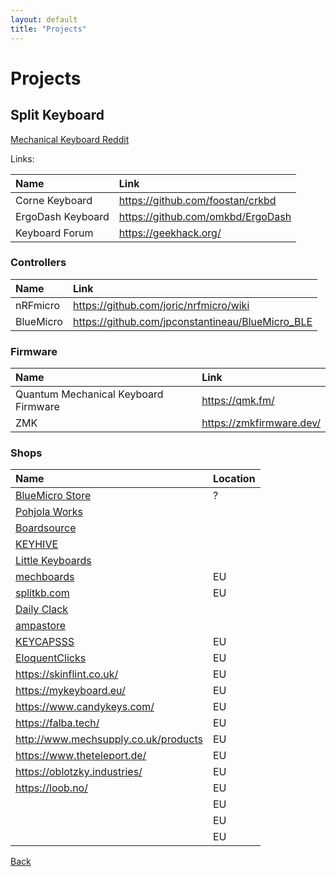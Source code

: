 ```yaml
---
layout: default
title: "Projects"
---
```


# Projects

## Split Keyboard   

[Mechanical Keyboard Reddit](https://www.reddit.com/r/mechmarket/)

Links:

| Name              | Link                              |
| :---------------- | :-------------------------------- |
| Corne Keyboard    | https://github.com/foostan/crkbd  |
| ErgoDash Keyboard | https://github.com/omkbd/ErgoDash |
| Keyboard Forum    | https://geekhack.org/             |

### Controllers

| Name      | Link                                             |
| :-------- | :----------------------------------------------- |
| nRFmicro  | https://github.com/joric/nrfmicro/wiki           |
| BlueMicro | https://github.com/jpconstantineau/BlueMicro_BLE |

### Firmware

| Name                                 | Link                     |
| :----------------------------------- | :----------------------- |
| Quantum Mechanical Keyboard Firmware | https://qmk.fm/          |
| ZMK                                  | https://zmkfirmware.dev/ |

### Shops

| Name                                                 | Location |
| :--------------------------------------------------- | :------- |
| [BlueMicro Store](https://store.jpconstantineau.com) | ?        |
| [Pohjola Works](https://pohjola.works)               |          |
| [Boardsource](https://boardsource.xyz)               |          |
| [KEYHIVE](https://keyhive.xyz)                       |          |
| [Little Keyboards](https://www.littlekeyboards.com)  |          |
| [mechboards](https://mechboards.co.uk)               | EU       |
| [splitkb.com](https://splitkb.com)                   | EU       |
| [Daily Clack](https://dailyclack.com)                |          |
| [ampastore](https://www.tokopedia.com/ampastore)     |          |
| [KEYCAPSSS](https://keycapsss.com/)                  | EU       |
| [EloquentClicks](https://www.eloquentclicks.com/)    | EU       |
| https://skinflint.co.uk/                             | EU       |
| https://mykeyboard.eu/                               | EU       |
| https://www.candykeys.com/                           | EU       |
| https://falba.tech/                                  | EU       |
| http://www.mechsupply.co.uk/products                 | EU       |
| https://www.theteleport.de/                          | EU       |
| https://oblotzky.industries/                         | EU       |
| https://loob.no/                                     | EU       |
|                                                      | EU       |
|                                                      | EU       |
|                                                      | EU       |

[Back](./index.md)
